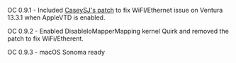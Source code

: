 OC 0.9.1 - Included [CaseySJ's patch](https://github.com/CaseySJ/Ventura-AppleVTD-Patch) to fix WiFI/Ethernet issue on Ventura 13.3.1 when AppleVTD is enabled.

OC 0.9.2 - Enabled DisableIoMapperMapping kernel Quirk and removed the patch to fix WiFi/Etherent.

OC 0.9.3 - macOS Sonoma ready
